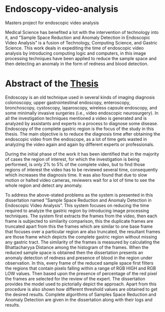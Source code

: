 # Endoscopy-video-analysis
Masters project for endoscopic video analysis 

Medical Science has benefited a lot with the intervention of technology into it, and ”Sample Space Reduction and Anomaly Detection in Endoscopic Video Analysis” is a fusion of Technology, Computing Science, and Gastric Science. This work deals in expediting the time of endoscopic video analysis by introducing computing logic and computers, in this image processing techniques have been applied to reduce the sample space and then detecting an anomaly in the form of redness and blood detection. 
# Abstract of the [Thesis](https://www.researchgate.net/publication/348306759_Sample_Space_Reduction_and_Anomaly_Detection_in_Endoscopic_Video_Analysis) 

Endoscopy is an old technique used in several kinds of imaging diagnosis colonoscopy, upper gastrointestinal endoscopy, enteroscopy, bronchoscopy, cystoscopy, laparoscopy, wireless capsule endoscopy, and some minimally invasive surgeries (i.e., video endoscopic neurosurgery). In all the investigation techniques mentioned a video is generated and is analyzed by assistants and experts in a process to diagnose some disease. Endoscopy of the complete gastric region is the focus of the study in this thesis. The main objective is to reduce the diagnosis time after obtaining the endoscopic video from the endoscope, as a lot of time gets wasted in analyzing the video again and again by different experts or professionals.

During the initial phase of the work it has been identified that in the majority of cases the region of interest, for which the investigation is being performed, is only 2% to 5% of the complete video, but to find those regions of interest the video has to be reviewed several time, consequently which increases the diagnosis time. It was also found that due to slow motion or halted video cameras, reviewers wait for a lot of time to see the whole region and detect any anomaly.

To address the above-stated problems as the system is presented in this dissertation named ”Sample Space Reduction and Anomaly Detection in Endoscopic Video Analysis”. This system focuses on reducing the time required to analyze the gastric region by introducing image processing techniques. The system first extracts the frames from the video, then each frame is subjected to similarity comparison, this the duplicate frames are truncated apart from this the frames which are similar to one base frame that focuses over a particular region are also truncated, the resultant frames are those frame which depicts the complete gastric region without missing any gastric tract. The similarity of the frames is measured by calculating the Bhattacharyya Distance among the histogram of the frames. When the reduced sample space is obtained then the dissertation presents an anomaly detection of redness and presence of blood in the region under observation. In this, every frame of the reduced sample space first filters the regions that contain pixels falling within a range of RGB HIGH and RGB LOW values. Then based upon the presence of percentage of the red pixel the frames are selected for the review of the expert. The dissertation provides the model used to pictorially depict the approach. Apart from this procedure is also shown how different threshold values are obtained to get the desired results. Complete algorithms of Samples Space Reduction and Anomaly Detection are given in the dissertation along with their logs and results.

